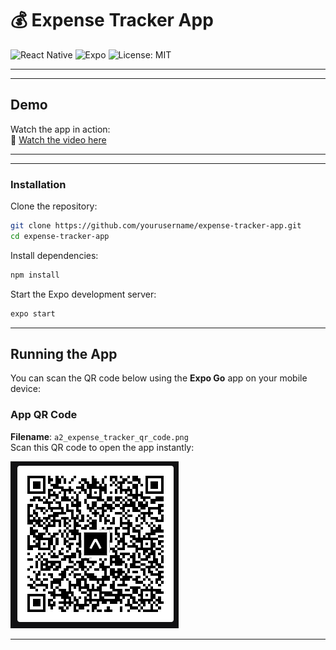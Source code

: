 # 💰 Expense Tracker App


![React Native](https://img.shields.io/badge/React_Native-v0.73.0-blue.svg?style=flat&logo=react)
![Expo](https://img.shields.io/badge/Expo-49.0.0-black.svg?style=flat&logo=expo)
![License: MIT](https://img.shields.io/badge/License-MIT-yellow.svg)

---

---
## Demo

Watch the app in action:  
🔗 [Watch the video here](https://youtu.be/DSfCUPuHvZs?si=DwBmKDqmizgy5wTV)

---



---

###  Installation

Clone the repository:

```bash
git clone https://github.com/yourusername/expense-tracker-app.git
cd expense-tracker-app
```

Install dependencies:

```bash
npm install
```

Start the Expo development server:

```bash
expo start
```

---

##  Running the App

You can scan the QR code below using the **Expo Go** app on your mobile device:

###  App QR Code  
**Filename**: `a2_expense_tracker_qr_code.png`  
Scan this QR code to open the app instantly:

![QR Code - a2_expense_tracker_qr_code.png](./code.png)

---



